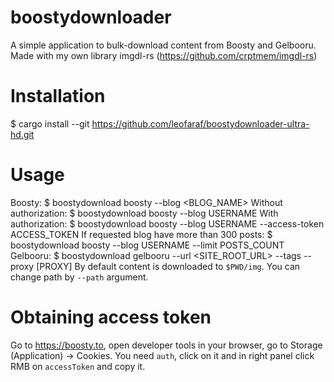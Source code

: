 boostydownloader
================
A simple application to bulk-download content from Boosty and Gelbooru.
Made with my own library imgdl-rs (https://github.com/crptmem/imgdl-rs)

Installation
=====
  $ cargo install --git https://github.com/leofaraf/boostydownloader-ultra-hd.git

Usage
=====
 Boosty:
  $ boostydownload boosty --blog <BLOG_NAME>
  Without authorization:
    $ boostydownload boosty --blog USERNAME
  With authorization:
    $ boostydownload boosty --blog USERNAME --access-token ACCESS_TOKEN
  If requested blog have more than 300 posts:
    $ boostydownload boosty --blog USERNAME --limit POSTS_COUNT
 Gelbooru:
  $ boostydownload gelbooru --url <SITE_ROOT_URL> --tags <TAGS> --proxy [PROXY]
By default content is downloaded to `$PWD/img`. You can change path by `--path` argument.

Obtaining access token
======================
Go to https://boosty.to, open developer tools in your browser,
go to Storage (Application) -> Cookies. You need `auth`, click on it and in
right panel click RMB on `accessToken` and copy it.

